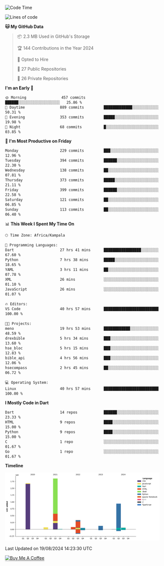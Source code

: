 <!--START_SECTION:waka-->
![Code Time](http://img.shields.io/badge/Code%20Time-824%20hrs%2014%20mins-blue)

![Lines of code](https://img.shields.io/badge/From%20Hello%20World%20I%27ve%20Written-5.2%20million%20lines%20of%20code-blue)

**🐱 My GitHub Data** 

> 📦 2.3 MB Used in GitHub's Storage 
 > 
> 🏆 144 Contributions in the Year 2024
 > 
> 💼 Opted to Hire
 > 
> 📜 27 Public Repositories 
 > 
> 🔑 26 Private Repositories 
 > 
**I'm an Early 🐤** 

```text
🌞 Morning                457 commits         ██████░░░░░░░░░░░░░░░░░░░   25.86 % 
🌆 Daytime                889 commits         █████████████░░░░░░░░░░░░   50.31 % 
🌃 Evening                353 commits         █████░░░░░░░░░░░░░░░░░░░░   19.98 % 
🌙 Night                  68 commits          █░░░░░░░░░░░░░░░░░░░░░░░░   03.85 % 
```
📅 **I'm Most Productive on Friday** 

```text
Monday                   229 commits         ███░░░░░░░░░░░░░░░░░░░░░░   12.96 % 
Tuesday                  394 commits         ██████░░░░░░░░░░░░░░░░░░░   22.30 % 
Wednesday                138 commits         ██░░░░░░░░░░░░░░░░░░░░░░░   07.81 % 
Thursday                 373 commits         █████░░░░░░░░░░░░░░░░░░░░   21.11 % 
Friday                   399 commits         ██████░░░░░░░░░░░░░░░░░░░   22.58 % 
Saturday                 121 commits         ██░░░░░░░░░░░░░░░░░░░░░░░   06.85 % 
Sunday                   113 commits         ██░░░░░░░░░░░░░░░░░░░░░░░   06.40 % 
```


📊 **This Week I Spent My Time On** 

```text
🕑︎ Time Zone: Africa/Kampala

💬 Programming Languages: 
Dart                     27 hrs 41 mins      █████████████████░░░░░░░░   67.60 % 
Python                   7 hrs 38 mins       █████░░░░░░░░░░░░░░░░░░░░   18.65 % 
YAML                     3 hrs 11 mins       ██░░░░░░░░░░░░░░░░░░░░░░░   07.78 % 
XML                      26 mins             ░░░░░░░░░░░░░░░░░░░░░░░░░   01.10 % 
JavaScript               26 mins             ░░░░░░░░░░░░░░░░░░░░░░░░░   01.07 % 

🔥 Editors: 
VS Code                  40 hrs 57 mins      █████████████████████████   100.00 % 

🐱‍💻 Projects: 
meno                     19 hrs 53 mins      ████████████░░░░░░░░░░░░░   48.59 % 
drexbible                5 hrs 34 mins       ███░░░░░░░░░░░░░░░░░░░░░░   13.60 % 
hse_bloc                 5 hrs 15 mins       ███░░░░░░░░░░░░░░░░░░░░░░   12.83 % 
bible_api                4 hrs 56 mins       ███░░░░░░░░░░░░░░░░░░░░░░   12.06 % 
hsecompass               2 hrs 45 mins       ██░░░░░░░░░░░░░░░░░░░░░░░   06.72 % 

💻 Operating System: 
Linux                    40 hrs 57 mins      █████████████████████████   100.00 % 
```

**I Mostly Code in Dart** 

```text
Dart                     14 repos            ██████░░░░░░░░░░░░░░░░░░░   23.33 % 
HTML                     9 repos             ████░░░░░░░░░░░░░░░░░░░░░   15.00 % 
Python                   9 repos             ████░░░░░░░░░░░░░░░░░░░░░   15.00 % 
C                        1 repo              ░░░░░░░░░░░░░░░░░░░░░░░░░   01.67 % 
Go                       1 repo              ░░░░░░░░░░░░░░░░░░░░░░░░░   01.67 % 
```



**Timeline**

![Lines of Code chart](https://raw.githubusercontent.com/drexhacker/drexhacker/main/assets/bar_graph.png)


 Last Updated on 19/08/2024 14:23:30 UTC
<!--END_SECTION:waka-->

<a href="https://www.buymeacoffee.com/drexsoftorg" target="_blank"><img src="https://www.buymeacoffee.com/assets/img/custom_images/orange_img.png" alt="Buy Me A Coffee" style="height: 41px !important;width: 174px !important;box-shadow: 0px 3px 2px 0px rgba(190, 190, 190, 0.5) !important;-webkit-box-shadow: 0px 3px 2px 0px rgba(190, 190, 190, 0.5) !important;" ></a>


<!---
drexhacker/drexhacker is a ✨ special ✨ repository because its `README.md` (this file) appears on your GitHub profile.
You can click the Preview link to take a look at your changes.
--->
